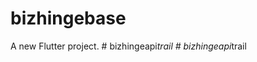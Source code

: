 # bizhingebase

A new Flutter project.
#   b i z h i n g e a p i _ t r a i l  
 #   b i z h i n g e a p i _ t r a i l  
 